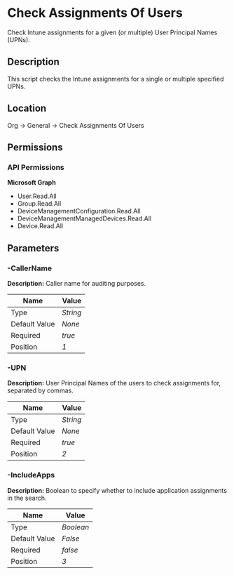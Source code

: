 # Check Assignments Of Users

Check Intune assignments for a given (or multiple) User Principal Names (UPNs).

## Description

This script checks the Intune assignments for a single or multiple specified UPNs.

## Location

Org &rarr; General &rarr; Check Assignments Of Users

## Permissions

### API Permissions

**Microsoft Graph**
- User.Read.All
- Group.Read.All
- DeviceManagementConfiguration.Read.All
- DeviceManagementManagedDevices.Read.All
- Device.Read.All

## Parameters

### -CallerName

**Description:** Caller name for auditing purposes. 

| Name | Value |
|---|---|
| Type | _String_ |
| Default Value | _None_ |
| Required | _true_ |
| Position | _1_ |

### -UPN

**Description:** User Principal Names of the users to check assignments for, separated by commas. 

| Name | Value |
|---|---|
| Type | _String_ |
| Default Value | _None_ |
| Required | _true_ |
| Position | _2_ |

### -IncludeApps

**Description:** Boolean to specify whether to include application assignments in the search. 

| Name | Value |
|---|---|
| Type | _Boolean_ |
| Default Value | _False_ |
| Required | _false_ |
| Position | _3_ |



